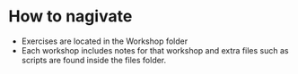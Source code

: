 # How to nagivate
* Exercises are located in the Workshop folder
* Each workshop includes notes for that workshop and extra files such as scripts are found inside the files folder.